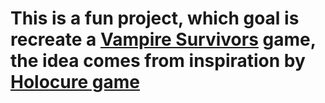 <h1> This is a fun project, which goal is recreate a <a href="https://store.steampowered.com/app/1794680/Vampire_Survivors/">Vampire Survivors</a> game, the idea comes from inspiration by <a href="https://store.steampowered.com/app/2420510/HoloCure__Save_the_Fans/">Holocure game</a> </h1>
